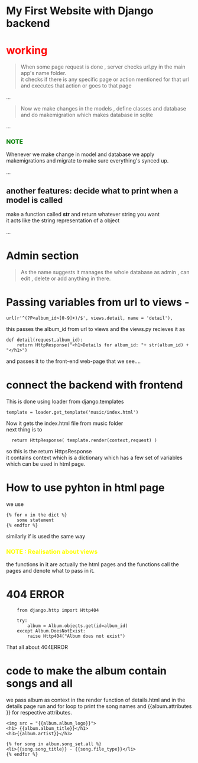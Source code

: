 # My First Website with Django backend

## <h1 style= "color:red">working </h1>

>When some page request is done , server checks url.py in the main app's name folder.  
it checks if there is any specific page or action mentioned for that url and executes that action or goes to that page

...
>Now we make changes in the models , define classes and database and do makemigration which makes database in sqlite

...
<h3 style="color:green">NOTE</h3>  
Whenever we make change in model and database we apply makemigrations and migrate to make sure everything's synced up.   

...

## another features: decide what to print when a model is called
make a function called __str__ and return whatever string you want   
it acts like the string representation of a object


...

# Admin section 
>As the name suggests it manages the whole database as admin , can edit , delete or add anything in there.

# Passing variables from url to views - 
    url(r'^(?P<album_id>[0-9]+)/$', views.detail, name = 'detail'),     

this passes the album_id from url to views and the views.py recieves it as    

    def detail(request,album_id):
        return HttpResponse("<h1>Details for album_id: "+ str(album_id) + "</h1>")
    
and passes it to the front-end web-page that we see....


# connect the backend with frontend
This is done using loader from django.templates  
    
    template = loader.get_template('music/index.html')

Now it gets the index.html file from music folder  
next thing is to 

      return HttpResponse( template.render(context,request) )

so this is the return HttpsResponse  
it contains context which is a dictionary which has a few set of variables which can be used in html page.

# How to use pyhton in html page 

 we use 
    
    {% for x in the dict %}
        some statement 
    {% endfor %}

similarly if is used the same way

<h3 style="color:yellow"> NOTE : Realisation about views</h3>  
the functions in it are actually the html pages and the functions call the pages and denote what to pass in it.


# 404 ERROR

        from django.http import Http404

        try:
            album = Album.objects.get(id=album_id)
        except Album.DoesNotExist: 
            raise Http404("Album does not exist") 

That all about 404ERROR

 
# code to make the album contain songs and all

we pass album as context in the  render function of details.html and in the details page run and for loop to print the song names and {{album.attributes }}
for respective attributes.  
 
    <img src = "{{album.album_logo}}">
    <h1> {{album.album_title}}</h1>
    <h3>{{album.artist}}</h3>

    {% for song in album.song_set.all %}
    <li>{{song.song_title}} - {{song.file_type}}</li> 
    {% endfor %}
  